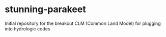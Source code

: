 # stunning-parakeet
Initial repository for the breakout CLM (Common Land Model) for plugging into hydrologic codes
